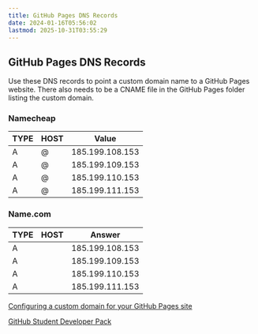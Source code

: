 ```yaml
---
title: GitHub Pages DNS Records
date: 2024-01-16T05:56:02
lastmod: 2025-10-31T03:55:29
---
```


## GitHub Pages DNS Records

Use these DNS records to point a custom domain name to a GitHub Pages website. There also needs to be a CNAME file in the GitHub Pages folder listing the custom domain.

### Namecheap

| TYPE | HOST | Value           |
| ---- | ---- | --------------- |
| A    | @    | 185.199.108.153 |
| A    | @    | 185.199.109.153 |
| A    | @    | 185.199.110.153 |
| A    | @    | 185.199.111.153 |

### Name.com

| TYPE | HOST | Answer          |
| ---- | ---- | --------------- |
| A    |      | 185.199.108.153 |
| A    |      | 185.199.109.153 |
| A    |      | 185.199.110.153 |
| A    |      | 185.199.111.153 |

[Configuring a custom domain for your GitHub Pages site](https://docs.github.com/en/pages/configuring-a-custom-domain-for-your-github-pages-site)

[GitHub Student Developer Pack](./github-student-developer-pack.md)
